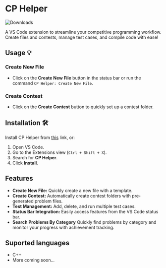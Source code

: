 # CP Helper 
![Downloads](https://img.shields.io/visual-studio-marketplace/d/cp-helper.cp-helper?color=green)

A VS Code extension to streamline your competitive programming workflow. Create files and contests, manage test cases, and compile code with ease!

## Usage 💡
### Create New File
- Click on the **Create New File** button in the status bar or run the command `CP Helper: Create New File`.

### Create Contest
- Click on the **Create Contest** button to quickly set up a contest folder.


## Installation 🛠️
Install CP Helper from [this](https://marketplace.visualstudio.com/items?itemName=cp-helper.cp-helper) link, or:
1. Open VS Code.
2. Go to the Extensions view (`Ctrl + Shift + X`).
3. Search for **CP Helper**.
4. Click **Install**.


## Features 
- **Create New File:** Quickly create a new file with a template.
- **Create Contest:** Automatically create contest folders with pre-generated problem files.
- **Test Management:** Add, delete, and run multiple test cases.
- **Status Bar Integration:** Easily access features from the VS Code status bar.
- **Search Problems By Category** Quickly find problems by category and monitor your progress with achievement tracking.

## Suported languages
- C++
- More coming soon...